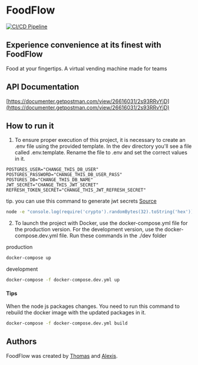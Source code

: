 # FoodFlow

[![CI/CD Pipeline](https://github.com/alexisprovost/foodflow/actions/workflows/ci-cd.yml/badge.svg)](https://github.com/alexisprovost/foodflow/actions/workflows/ci-cd.yml)

## Experience convenience at its finest with FoodFlow

Food at your fingertips. A virtual vending machine made for teams

## API Documentation

[https://documenter.getpostman.com/view/26616031/2s93RRvYjD](https://documenter.getpostman.com/view/26616031/2s93RRvYjD)

## How to run it

1. To ensure proper execution of this project, it is necessary to create an .env file using the provided template. In the dev directory you'll see a file called .env.template. Rename the file to .env and set the correct values in it.

```env
POSTGRES_USER="CHANGE_THIS_DB_USER"
POSTGRES_PASSWORD="CHANGE_THIS_DB_USER_PASS"
POSTGRES_DB="CHANGE_THIS_DB_NAME"
JWT_SECRET="CHANGE_THIS_JWT_SECRET"
REFRESH_TOKEN_SECRET="CHANGE_THIS_JWT_REFRESH_SECRET"
```

tip. you can use this command to generate jwt secrets [Source](https://mojitocoder.medium.com/generate-a-random-jwt-secret-22a89e8be00d)

```bash
node -e "console.log(require('crypto').randomBytes(32).toString('hex'))"
```

2. To launch the project with Docker, use the docker-compose.yml file for the production version. For the development version, use the docker-compose.dev.yml file. Run these commands in the ./dev folder

production

```bash
docker-compose up
```

development

```bash
docker-compose -f docker-compose.dev.yml up
```

#### Tips

When the node js packages changes. You need to run this command to rebuild the docker image with the updated packages in it.

```bash
docker-compose -f docker-compose.dev.yml build
```

## Authors

FoodFlow was created by [Thomas](https://github.com/Thomkiller) and [Alexis](https://github.com/alexisprovost).
